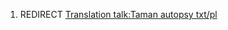 1.  REDIRECT [Translation talk:Taman autopsy
    txt/pl](Translation_talk:Taman_autopsy_txt/pl "wikilink")